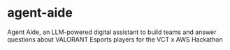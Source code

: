 # agent-aide
Agent Aide, an LLM-powered digital assistant to build teams and answer questions about VALORANT Esports players for the VCT x AWS Hackathon
